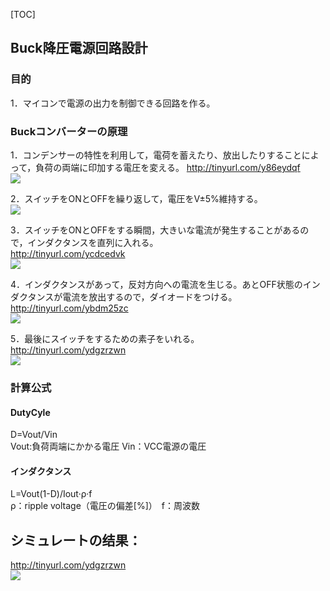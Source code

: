 [TOC]
## Buck降圧電源回路設計
### 目的
1．マイコンで電源の出力を制御できる回路を作る。
### Buckコンバーターの原理
1．コンデンサーの特性を利用して，電荷を蓄えたり、放出したりすることによって，負荷の両端に印加する電圧を変える。
http://tinyurl.com/y86eydqf   
![](https://syjsxxjy.github.io/myblog/assets/1/20180629-27a1d715.png)  

2．スイッチをONとOFFを繰り返して，電圧をV±5%維持する。  
![](https://syjsxxjy.github.io/myblog/assets/1/20180629-6d852fcc.png)  

3．スイッチをONとOFFをする瞬間，大きいな電流が発生することがあるので，インダクタンスを直列に入れる。  
http://tinyurl.com/ycdcedvk  
![](https://syjsxxjy.github.io/myblog/assets/1/20180629-e0c4669f.png)  

4．インダクタンスがあって，反対方向への電流を生じる。あとOFF状態のインダクタンスが電流を放出するので，ダイオードをつける。  
http://tinyurl.com/ybdm25zc  
![](https://syjsxxjy.github.io/myblog/assets/1/20180629-9355d7dc.png)  

5．最後にスイッチをするための素子をいれる。  
http://tinyurl.com/ydgzrzwn  
![](https://syjsxxjy.github.io/myblog/assets/1/20180629-9f975ee7.png)  

### 計算公式
#### DutyCyle
D=Vout/Vin  
Vout:負荷両端にかかる電圧  Vin：VCC電源の電圧  
#### インダクタンス
L=Vout(1-D)/Iout·ρ·f  
ρ：ripple voltage（電圧の偏差[%]）　f：周波数  



























## シミュレートの结果：
http://tinyurl.com/ydgzrzwn  
![](https://syjsxxjy.github.io/myblog/assets/1/20180629-1fd8ccbc.png)  
